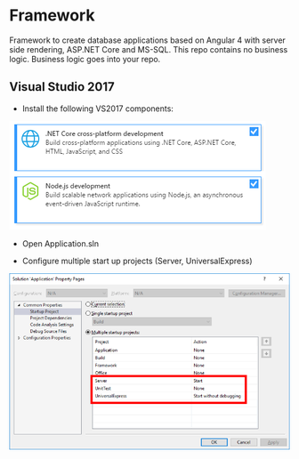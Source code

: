 # Framework
Framework to create database applications based on Angular 4 with server side rendering, ASP.NET Core and MS-SQL. This repo contains no business logic. Business logic goes into your repo.

## Visual Studio 2017
* Install the following VS2017 components:

![alt tag](Framework.BuildTool/Doc/VisualStudioPrerequisite.png)

* Open Application.sln

* Configure multiple start up projects (Server, UniversalExpress)

![alt tag](Framework.BuildTool/Doc/VisualStudioStartup.png)

